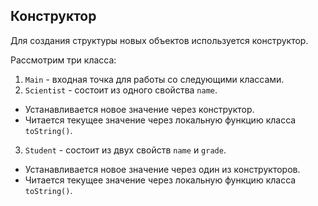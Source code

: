 ## Конструктор

Для создания структуры новых объектов используется конструктор.

Рассмотрим три класса:

1. `Main` - входная точка для работы со следующими классами.
2. `Scientist` - состоит из одного свойства `name`.

- Устанавливается новое значение через конструктор.
- Читается текущее значение через локальную функцию класса `toString()`.

3. `Student` - состоит из двух свойств `name` и `grade`.

- Устанавливается новое значение через один из конструкторов.
- Читается текущее значение через локальную функцию класса `toString()`.
